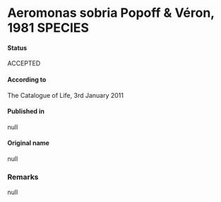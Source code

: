 # Aeromonas sobria Popoff & Véron, 1981 SPECIES

#### Status
ACCEPTED

#### According to
The Catalogue of Life, 3rd January 2011

#### Published in
null

#### Original name
null

### Remarks
null